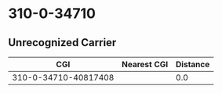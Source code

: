 # 310-0-34710
## Unrecognized Carrier


| CGI | Nearest CGI | Distance |
|-----|-------------|----------|
| 310-0-34710-40817408 |  | 0.0 |
